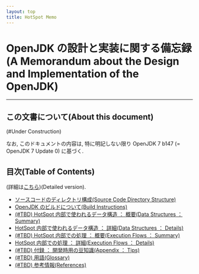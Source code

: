 ```yaml
---
layout: top
title: HotSpot Memo
---
```

# OpenJDK の設計と実装に関する備忘録(A Memorandum about the Design and Implementation of the OpenJDK)
---

## この文書について(About this document)
(#Under Construction)

なお, このドキュメントの内容は,
特に明記しない限り OpenJDK 7 b147 (= OpenJDK 7 Update 0) に基づく.



## 目次(Table of Contents)
(詳細は[こちら](toc.html))(Detailed version).

* [ソースコードのディレクトリ構成(Source Code Directory Structure)](articles/noazh2rR49.html)
* [OpenJDK のビルドについて(Build Instructions)](articles/no3yhpM-MW.html)
* [(#TBD) HotSpot 内部で使われるデータ構造 ： 概要(Data Structures ： Summary)](articles/noBQBNlO_D.html)
* [HotSpot 内部で使われるデータ構造 ： 詳細(Data Structures ： Details)](articles/nolpd4szt5.html)
* [(#TBD) HotSpot 内部での処理 ： 概要(Execution Flows ： Summary)](articles/noA54RmedE.html)
* [HotSpot 内部での処理 ： 詳細(Execution Flows ： Details)](articles/no1S0Auo49.html)
* [(#TBD) 付録 ： 開発時用の豆知識(Appendix ： Tips)  ](articles/no7882_Cr.html)
* [(#TBD) 用語(Glossary)](articles/nowXLmGZyQ.html)
* [(#TBD) 参考情報(References)](articles/nozySGnPVR.html)


